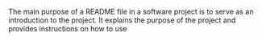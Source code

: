 The main purpose of a README file in a software project is to serve as an introduction to the project. It explains the purpose of the project and provides instructions on how to use
